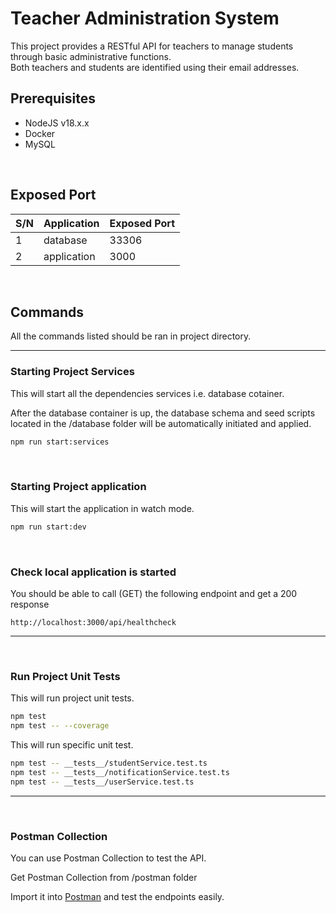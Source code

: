 # Teacher Administration System

This project provides a RESTful API for teachers to manage students through basic administrative functions. <br>
Both teachers and students are identified using their email addresses.


## Prerequisites
- NodeJS v18.x.x
- Docker
- MySQL                

<br>

## Exposed Port

| S/N | Application | Exposed Port |
| --- | ----------- | ------------ |
| 1   | database    | 33306        |
| 2   | application | 3000         |

<br>

## Commands

All the commands listed should be ran in project directory.
-- -

### Starting Project Services

This will start all the dependencies services i.e. database cotainer. <br>

After the database container is up, the database schema and seed scripts located in the /database folder will be automatically initiated and applied.

```bash
npm run start:services
```

<br>

### Starting Project application 

This will start the application in watch mode.

```bash
npm run start:dev
```

<br>

### Check local application is started

You should be able to call (GET) the following endpoint and get a 200 response

```
http://localhost:3000/api/healthcheck
```
-- -
<br>

### Run Project Unit Tests 

This will run project unit tests.

```bash
npm test
npm test -- --coverage 
```

This will run specific unit test.

```bash
npm test -- __tests__/studentService.test.ts
npm test -- __tests__/notificationService.test.ts
npm test -- __tests__/userService.test.ts 
```
-- -
<br>

### Postman Collection

You can use Postman Collection to test the API.

Get Postman Collection from /postman folder

Import it into [Postman](https://www.postman.com/downloads/) and test the endpoints easily.